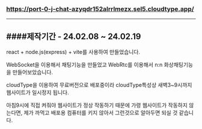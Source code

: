### https://port-0-j-chat-azyqdr152alrrlmezx.sel5.cloudtype.app/
---

####제작기간 - 24.02.08 ~ 24.02.19
---


react + node.js(express) + vite를 사용하여 만들었습니다.  

WebSocket을 이용해서 채팅기능을 만들었고
WebRtc를 이용해서 n:n 화상채팅기능을 만들어보았습니다.

cloudType을 이용하여 무료버전으로 배포중이라 cloudType특성상 새벽3~9시까지 웹사이트가 일시정지 됩니다.

아침9시에 직접 켜줘야 웹사이트가 정상 작동하기 때문에 가령 웹사이트가 작동하지 않는다면, 제가 까먹고 배포용 컴퓨터를 키지 않아서 그런것으로 알아두면 되실 것 같습니다.





